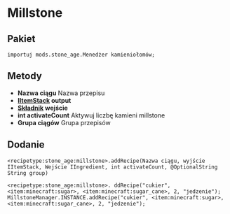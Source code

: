 # Millstone

## Pakiet
`importuj mods.stone_age.Menedżer kamieniołomów;`

## Metody
- **Nazwa ciągu** Nazwa przepisu
- **[IItemStack](/Vanilla/Items/IItemStack/) output**
- **[Składnik](/Vanilla/Variable_Types/IIngredient/) wejście**
- **int activateCount** Aktywuj liczbę kamieni millstone
- **Grupa ciągów** Grupa przepisów

## Dodanie

```zenscript
<recipetype:stone_age:millstone>.addRecipe(Nazwa ciągu, wyjście IItemStack, Wejście IIngredient, int activateCount, @OptionalString String group)

<recipetype:stone_age:millstone>. ddRecipe("cukier", <item:minecraft:sugar>, <item:minecraft:sugar_cane>, 2, "jedzenie");
MillstoneManager.INSTANCE.addRecipe("cukier", <item:minecraft:sugar>, <item:minecraft:sugar_cane>, 2, "jedzenie");
```
